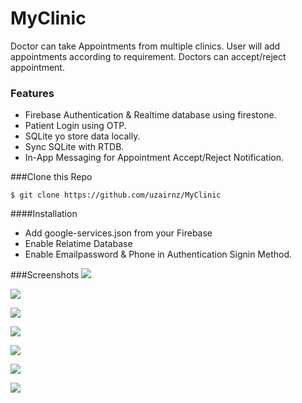 # MyClinic
Doctor can take Appointments from multiple clinics.  User will add appointments according to requirement. Doctors can accept/reject appointment.     

### Features

- Firebase Authentication & Realtime database using firestone.
- Patient Login using OTP.
- SQLite yo store data locally.
- Sync SQLite with RTDB.
- In-App Messaging for Appointment Accept/Reject Notification. 

###Clone this Repo

`$ git clone https://github.com/uzairnz/MyClinic`

####Installation

- Add google-services.json from your Firebase
- Enable Relatime Database
- Enable Emailpassword & Phone in Authentication Signin Method.

###Screenshots
![](https://github.com/uzairnz/MyClinic/blob/master/ss/Screenshot_20191005-086451_MyClinic.jpg)

![](https://github.com/uzairnz/MyClinic/blob/master/ss/Screenshot_20191005-094839_MyClinic.jpg)

![](https://github.com/uzairnz/MyClinic/blob/master/ss/Screenshot_20191005-084724_MyClinic.jpg)

![](https://github.com/uzairnz/MyClinic/blob/master/ss/Screenshot_20191005-084827_MyClinic.jpg)

![](https://github.com/uzairnz/MyClinic/blob/master/ss/Screenshot_20191005-083700_MyClinic.jpg)

![](https://github.com/uzairnz/MyClinic/blob/master/ss/Screenshot_20191005-085614_MyClinic.jpg)

![](https://github.com/uzairnz/MyClinic/blob/master/ss/Screenshot_20191005-083644_MyClinic.jpg)

